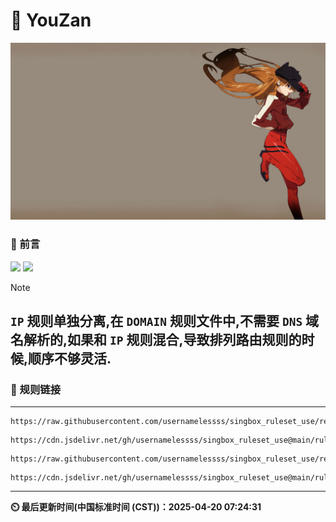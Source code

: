 
# 🧸 YouZan
![](https://raw.githubusercontent.com/usernamelessss/picture-bed/main/images/202504042256831.jpg)
### 📣 前言
![](https://shields.io/badge/-移除重复规则-ff69b4) ![](https://shields.io/badge/-IP&nbsp;规则单独存放不与&nbsp;DOMAIN&nbsp;等混合-green)
> [!NOTE]
**`IP` 规则单独分离,在 `DOMAIN` 规则文件中,不需要 `DNS` 域名解析的,如果和 `IP` 规则混合,导致排列路由规则的时候,顺序不够灵活.**
---

###  🔗 规则链接
---

```url
https://raw.githubusercontent.com/usernamelessss/singbox_ruleset_use/refs/heads/main/rule/YouZan/YouZan_No_IP.json
```

```url
https://cdn.jsdelivr.net/gh/usernamelessss/singbox_ruleset_use@main/rule/YouZan/YouZan_No_IP.json
```

```url
https://raw.githubusercontent.com/usernamelessss/singbox_ruleset_use/refs/heads/main/rule/YouZan/YouZan_No_IP.srs
```

```url
https://cdn.jsdelivr.net/gh/usernamelessss/singbox_ruleset_use@main/rule/YouZan/YouZan_No_IP.srs
```

---
**⏲️ 最后更新时间(中国标准时间 (CST))：2025-04-20 07:24:31**